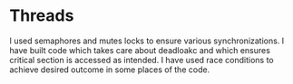 # Threads
I used semaphores and mutes locks to ensure various synchronizations. I have built code which takes care about deadloakc and which ensures critical section is accessed as intended. I have used race conditions to achieve desired outcome in some places of the code.
